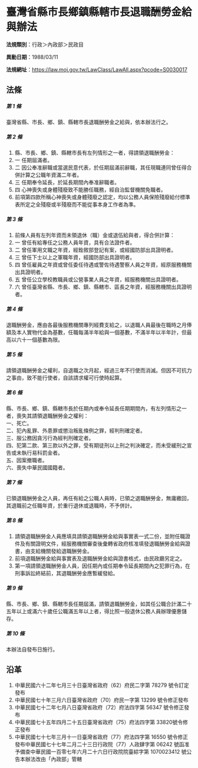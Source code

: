 # 臺灣省縣市長鄉鎮縣轄市長退職酬勞金給與辦法

**法規類別**：行政＞內政部＞民政目

**異動日期**：1988/03/11  

**法規網址**：https://law.moj.gov.tw/LawClass/LawAll.aspx?pcode=S0030017





## 法條
##### 第 1 條
臺灣省縣、市長、鄉、鎮、縣轄市長退職酬勞金之給與，依本辦法行之。

##### 第 2 條
1. 縣、市長、鄉、鎮、縣轄市長有左列情形之一者，得請領退職酬勞金：
1. 一  任期屆滿者。
1. 二  因公奉准辭職或當選民意代表，於任期屆滿前辭職，其任現職連同曾任得合併計算之公職年資滿二年者。
1. 三  任期奉令延長，於延長期間內奉准辭職者。
1. 四  心神喪失或身體殘廢致不能勝任職務，經自治監督機關免職者。
1. 前項第四款所稱心神喪失或身體殘廢之認定，均以公務人員保險殘廢給付標準表所定之全殘廢或半殘廢而不能從事本身工作者為準。

##### 第 3 條
1. 前條人員有左列年資而未領退休（職）金或退伍給與者，得合併計算：
1. 一  曾任有給專任之公務人員年資，具有合法證件者。
1. 二  曾任軍用文職之年資，經銓敘部登記有案，或經國防部出具證明者。
1. 三  曾任下士以上之軍職年資，經國防部出具證明者。
1. 四  曾任雇員之年資或曾任委任待遇或警佐待遇警察人員之年資，經原服務機關出具證明者。
1. 五  曾任公立學校教職員或公營事業人員之年資，經服務機關出具證明者。
1. 六  曾任臺灣省縣、市長、鄉、鎮、縣轄市、區長之年資，經服務機關出具證明者。

##### 第 4 條
退職酬勞金，應由各最後服務機關專列經費支給之，以退職人員最後在職時之月俸額及本人實物代金為基數，任職每滿半年給與一個基數，不滿半年以半年計，但最高以六十一個基數為限。

##### 第 5 條
請領退職酬勞金之權利，自退職之次月起，經過三年不行使而消滅。但因不可抗力之事由，致不能行使者，自該請求權可行使時起算。

##### 第 6 條
縣、市長、鄉、鎮、縣轄市長於任期內或奉令延長任期期間內，有左列情形之一者，喪失其請領退職酬勞金之權利：  
一、死亡。  
二、犯內亂罪、外患罪或懲治叛亂條例之罪，經判刑確定者。  
三、服公務因貪污行為經判刑確定者。  
四、犯第二款、第三款以外之罪，受有期徒刑以上刑之判決確定，而未受緩刑之宣告或未執行易科罰金者。  
五、因案撤職者。  
六、喪失中華民國國籍者。

##### 第 7 條
已領退職酬勞金之人員，再任有給之公職人員時，已領之退職酬勞金，無庸繳回，其退職前之任職年資，於重行退休或退職時，不予併計。

##### 第 8 條
1. 請領退職酬勞金人員應填具請領退職酬勞金給與事實表一式二份，並附任職證件及有關證明文件，經服務機關審查後彙轉省政府核准填發退職酬勞金給與證書，由支給機關發給退職酬勞金。
1. 前項退職酬勞金給與事實表及退職酬勞金給與證書格式，由民政廳另定之。
1. 第一項請領退職酬勞金人員，因任期內或任期奉令延長期間內之犯罪行為，在刑事訴訟終結前，其退職酬勞金應暫緩發給。

##### 第 9 條
縣、市長、鄉、鎮、縣轄市長任期屆滿，請領退職酬勞金，如其任公職合計滿二十五年以上或滿六十歲任公職滿五年以上者，得比照一般退休公務人員辦理優惠儲存。

##### 第 10 條
本辦法自發布日施行。

## 沿革
1. 中華民國六十二年七月三十日臺灣省政府（62）府民二字第 78279  號令訂定發布
1. 中華民國七十年三月六日臺灣省政府（70）府民一字第 13299  號令修正發布
1. 中華民國七十二年七月八日臺灣省政府（72）府法四字第 56347  號令修正發布
1. 中華民國七十五年四月二十五日臺灣省政府（75）府法四字第 33820號令修正發布
1. 中華民國七十七年三月十一日臺灣省政府（77）府法四字第 16550  號令修正發布中華民國七十七年二月二十三日行政院（77）人政肆字第 06242  號函准予備查中華民國一百零七年六月二十六日行政院院臺綜字第 1070023412 號公告本辦法改由「內政部」管轄
